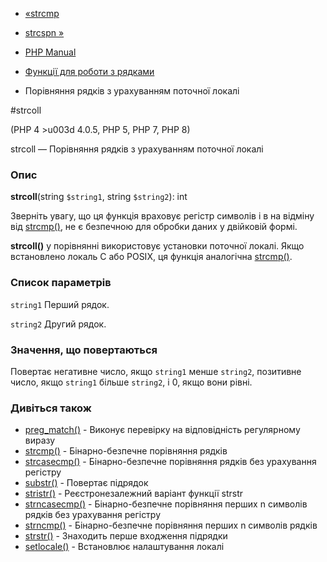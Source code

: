- [«strcmp](function.strcmp.md)
- [strcspn »](function.strcspn.md)

- [PHP Manual](index.md)
- [Функції для роботи з рядками](ref.strings.md)
- Порівняння рядків з урахуванням поточної локалі

#strcoll

(PHP 4 \>u003d 4.0.5, PHP 5, PHP 7, PHP 8)

strcoll — Порівняння рядків з урахуванням поточної локалі

### Опис

**strcoll**(string `$string1`, string `$string2`): int

Зверніть увагу, що ця функція враховує регістр символів і в
на відміну від [strcmp()](function.strcmp.md), не є безпечною для обробки
даних у двійковій формі.

**strcoll()** у порівнянні використовує установки поточної локалі. Якщо
встановлено локаль C або POSIX, ця функція аналогічна
[strcmp()](function.strcmp.md).

### Список параметрів

`string1`
Перший рядок.

`string2`
Другий рядок.

### Значення, що повертаються

Повертає негативне число, якщо `string1` менше `string2`,
позитивне число, якщо `string1` більше `string2`, і 0, якщо вони
рівні.

### Дивіться також

- [preg_match()](function.preg-match.md) - Виконує перевірку на
відповідність регулярному виразу
- [strcmp()](function.strcmp.md) - Бінарно-безпечне порівняння
рядків
- [strcasecmp()](function.strcasecmp.md) - Бінарно-безпечне
порівняння рядків без урахування регістру
- [substr()](function.substr.md) - Повертає підрядок
- [stristr()](function.stristr.md) - Реєстронезалежний варіант
функції strstr
- [strncasecmp()](function.strncasecmp.md) - Бінарно-безпечне
порівняння перших n символів рядків без урахування регістру
- [strncmp()](function.strncmp.md) - Бінарно-безпечне порівняння
перших n символів рядків
- [strstr()](function.strstr.md) - Знаходить перше входження
підрядки
- [setlocale()](function.setlocale.md) - Встановлює налаштування
локалі
